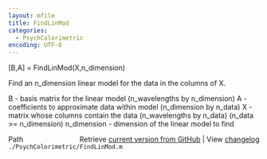 ```yaml
---
layout: mfile
title: FindLinMod
categories:
  - PsychColorimetric
encoding: UTF-8
---
```


\[B,A\] = FindLinMod\(X,n\_dimension\)

Find an n\_dimension linear model for the
data in the columns of X.

B - basis matrix for the linear model
 \(n\_wavelengths by n\_dimension\)
A - coefficients to approximate data within model
 \(n\_dimension by n\_data\)
X - matrix whose columns contain the data
 \(n\_wavelengths by n\_data\)
 \(n\_data \>= n\_dimension\)
n\_dimension - dimension of the linear model to find


<div class="code_header" style="text-align:right;">
  <span style="float:left;">Path&nbsp;&nbsp;</span> <span class="counter">Retrieve <a href=
  "https://raw.github.com/Psychtoolbox-3/Psychtoolbox-3/beta/./PsychColorimetric/FindLinMod.m">current version from GitHub</a> | View <a href=
  "https://github.com/Psychtoolbox-3/Psychtoolbox-3/commits/beta/./PsychColorimetric/FindLinMod.m">changelog</a></span>
</div>
<div class="code">
  <code>./PsychColorimetric/FindLinMod.m</code>
</div>
